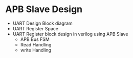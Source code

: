 # APB Slave Design
* UART Design Block diagram
* UART Register Space
* UART Register block design in verilog using APB Slave
  - APB Bus FSM
  - Read Handling
  - write Handling
